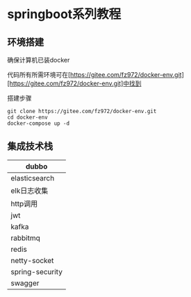 # springboot系列教程

## 环境搭建

确保计算机已装docker

代码所有所需环境可在[https://gitee.com/fz972/docker-env.git][https://gitee.com/fz972/docker-env.git]中找到

搭建步骤

```shell
git clone https://gitee.com/fz972/docker-env.git
cd docker-env
docker-compose up -d
```

##  集成技术栈

| dubbo           |
| --------------- |
| elasticsearch   |
| elk日志收集
| http调用        |
| jwt             |
| kafka           |
| rabbitmq        |
| redis           |
| netty-socket    |
| spring-security |
| swagger         |

